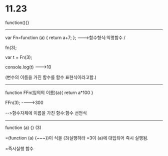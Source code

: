 # 11.23

function(){}

----------

var Fn=function (a) { return a+7; };        --->함수형식:익명함수 / 

fn(3);           

var t = Fn(3);

console.log(t)                --->10

(변수의 이름을 가진 함수를 함수 표현식이라고함.)

-------------------



function FFn(임의의 이름)(a){ return a*100 }               

FFn(3);       ---->300

 -->함수자체에 이름을 가진 함수:함수 선언식

-----------------

function (a) {} (3)

=(function (a) {~~~})이 식을 (3)실행하라 =3이 (a)에 대입되어 즉시 실행됨.



=즉시실행 함수
